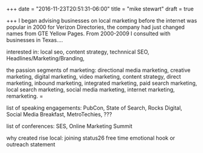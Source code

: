 +++
date = "2016-11-23T20:51:31-06:00"
title = "mike stewart"
draft = true

+++
I began advising businesses on local marketing before the internet was popular in 2000 for Verizon Directories, the company had just changed names from GTE Yellow Pages. From 2000-2009 I consulted with businesses in Texas....

interested in: local seo, content strategy, technnical SEO, Headlines/Marketing/Branding,

the passion
segments of marketing: directional media marketing, creative marketing, digital marketing, video marketing, content strategy, direct marketing, inbound marketing, integrated marketing, paid search marketing, local search marketing, social media marketing, internet marketing, remarketing. =

list of speaking engagements: PubCon, State of Search, Rocks Digital, Social Media Breakfast, MetroTechies, ???

list of conferences: SES, Online Marketing Summit

why created rise local:
joining status26
free time
emotional hook or outreach statement
